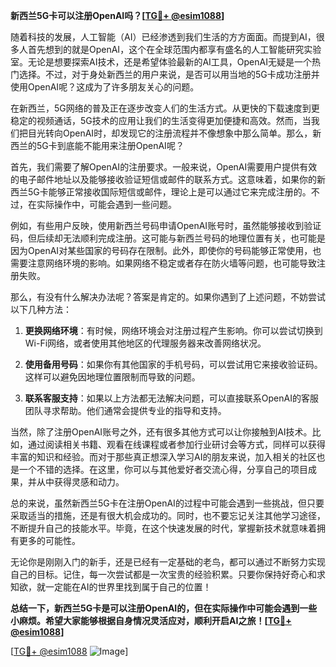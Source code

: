 **新西兰5G卡可以注册OpenAI吗？[[TG💪+ @esim1088](https://t.me/s/esim1088)]**

随着科技的发展，人工智能（AI）已经渗透到我们生活的方方面面。而提到AI，很多人首先想到的就是OpenAI，这个在全球范围内都享有盛名的人工智能研究实验室。无论是想要探索AI技术，还是希望体验最新的AI工具，OpenAI无疑是一个热门选择。不过，对于身处新西兰的用户来说，是否可以用当地的5G卡成功注册并使用OpenAI呢？这成为了许多朋友关心的问题。

在新西兰，5G网络的普及正在逐步改变人们的生活方式。从更快的下载速度到更稳定的视频通话，5G技术的应用让我们的生活变得更加便捷和高效。然而，当我们把目光转向OpenAI时，却发现它的注册流程并不像想象中那么简单。那么，新西兰的5G卡到底能不能用来注册OpenAI呢？

首先，我们需要了解OpenAI的注册要求。一般来说，OpenAI需要用户提供有效的电子邮件地址以及能够接收验证短信或邮件的联系方式。这意味着，如果你的新西兰5G卡能够正常接收国际短信或邮件，理论上是可以通过它来完成注册的。不过，在实际操作中，可能会遇到一些问题。

例如，有些用户反映，使用新西兰号码申请OpenAI账号时，虽然能够接收到验证码，但后续却无法顺利完成注册。这可能与新西兰号码的地理位置有关，也可能是因为OpenAI对某些国家的号码存在限制。此外，即使你的号码能够正常使用，也需要注意网络环境的影响。如果网络不稳定或者存在防火墙等问题，也可能导致注册失败。

那么，有没有什么解决办法呢？答案是肯定的。如果你遇到了上述问题，不妨尝试以下几种方法：

1. **更换网络环境**：有时候，网络环境会对注册过程产生影响。你可以尝试切换到Wi-Fi网络，或者使用其他地区的代理服务器来改善网络状况。
   
2. **使用备用号码**：如果你有其他国家的手机号码，可以尝试用它来接收验证码。这样可以避免因地理位置限制而导致的问题。

3. **联系客服支持**：如果以上方法都无法解决问题，可以直接联系OpenAI的客服团队寻求帮助。他们通常会提供专业的指导和支持。

当然，除了注册OpenAI账号之外，还有很多其他方式可以让你接触到AI技术。比如，通过阅读相关书籍、观看在线课程或者参加行业研讨会等方式，同样可以获得丰富的知识和经验。而对于那些真正想深入学习AI的朋友来说，加入相关的社区也是一个不错的选择。在这里，你可以与其他爱好者交流心得，分享自己的项目成果，并从中获得灵感和动力。

总的来说，虽然新西兰5G卡在注册OpenAI的过程中可能会遇到一些挑战，但只要采取适当的措施，还是有很大机会成功的。同时，也不要忘记关注其他学习途径，不断提升自己的技能水平。毕竟，在这个快速发展的时代，掌握新技术就意味着拥有更多的可能性。

无论你是刚刚入门的新手，还是已经有一定基础的老鸟，都可以通过不断努力实现自己的目标。记住，每一次尝试都是一次宝贵的经验积累。只要你保持好奇心和求知欲，就一定能在AI的世界里找到属于自己的位置！

**总结一下，新西兰5G卡是可以注册OpenAI的，但在实际操作中可能会遇到一些小麻烦。希望大家能够根据自身情况灵活应对，顺利开启AI之旅！[[TG💪+ @esim1088](https://t.me/s/esim1088)]**

[[TG💪+ @esim1088](https://t.me/s/esim1088) ![Image](https://i.postimg.cc/4NQfJmqS/Snipaste-2025-05-13-00-14-12.png)]